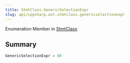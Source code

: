 ```yaml
---
title: StmtClass.GenericSelectionExpr
slug: api/cppsharp.ast.stmtclass.genericselectionexpr
---
```

Enumeration Member in [StmtClass](/api/cppsharp/ast/stmtclass)

## Summary



```csharp
GenericSelectionExpr = 80
```

